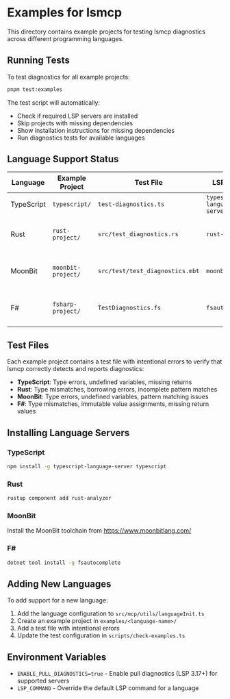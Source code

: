 # Examples for lsmcp

This directory contains example projects for testing lsmcp diagnostics across different programming languages.

## Running Tests

To test diagnostics for all example projects:

```bash
pnpm test:examples
```

The test script will automatically:

- Check if required LSP servers are installed
- Skip projects with missing dependencies
- Show installation instructions for missing dependencies
- Run diagnostics tests for available languages

## Language Support Status

| Language   | Example Project    | Test File                       | LSP Server                   | Status                                 |
| ---------- | ------------------ | ------------------------------- | ---------------------------- | -------------------------------------- |
| TypeScript | `typescript/`      | `test-diagnostics.ts`           | `typescript-language-server` | ✅ Working                             |
| Rust       | `rust-project/`    | `src/test_diagnostics.rs`       | `rust-analyzer`              | ⚠️ LSP requires initialization time    |
| MoonBit    | `moonbit-project/` | `src/test/test_diagnostics.mbt` | `moonbit-lsp`                | ⚠️ LSP diagnostics not fully supported |
| F#         | `fsharp-project/`  | `TestDiagnostics.fs`            | `fsautocomplete`             | ⚠️ LSP requires initialization time    |

## Test Files

Each example project contains a test file with intentional errors to verify that lsmcp correctly detects and reports diagnostics:

- **TypeScript**: Type errors, undefined variables, missing returns
- **Rust**: Type mismatches, borrowing errors, incomplete pattern matches
- **MoonBit**: Type errors, undefined variables, pattern matching issues
- **F#**: Type mismatches, immutable value assignments, missing return values

## Installing Language Servers

### TypeScript

```bash
npm install -g typescript-language-server typescript
```

### Rust

```bash
rustup component add rust-analyzer
```

### MoonBit

Install the MoonBit toolchain from https://www.moonbitlang.com/

### F#

```bash
dotnet tool install -g fsautocomplete
```

## Adding New Languages

To add support for a new language:

1. Add the language configuration to `src/mcp/utils/languageInit.ts`
2. Create an example project in `examples/<language-name>/`
3. Add a test file with intentional errors
4. Update the test configuration in `scripts/check-examples.ts`

## Environment Variables

- `ENABLE_PULL_DIAGNOSTICS=true` - Enable pull diagnostics (LSP 3.17+) for supported servers
- `LSP_COMMAND` - Override the default LSP command for a language
